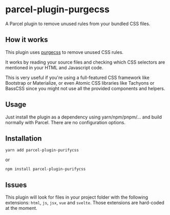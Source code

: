 # parcel-plugin-purgecss

A Parcel plugin to remove unused rules from your bundled CSS files.

## How it works

This plugin uses [purgecss](https://github.com/FullHuman/purgecss) to remove unused CSS rules.

It works by reading your source files and checking which CSS selectors are mentioned in your HTML and Javascript code.

This is very useful if you're using a full-featured CSS framework like Bootstrap or Materialize, or even Atomic CSS libraries like Tachyons or BassCSS since you might not use all the provided components and helpers.

## Usage

Just install the plugin as a dependency using yarn/npm/pnpm/... and build normally with Parcel. There are no configuration options.

## Installation

```
yarn add parcel-plugin-purifycss
```

or

```
npm install parcel-plugin-purifycss
```

## Issues

This plugin will look for files in your project folder with the following extensions: `html`, `js`, `jsx`, `vue` and `svelte`. Those extensions are hard-coded at the moment.
